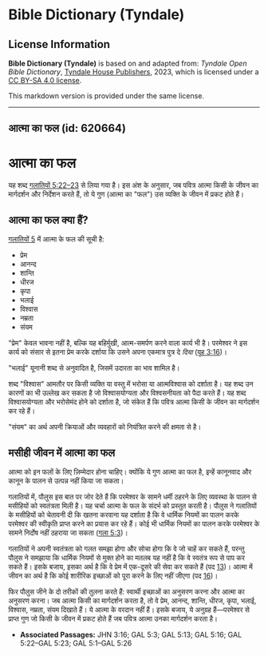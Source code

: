 # Bible Dictionary (Tyndale)

## License Information

**Bible Dictionary (Tyndale)** is based on and adapted from: _Tyndale Open Bible Dictionary_, [Tyndale House Publishers](https://tyndaleopenresources.com/), 2023, which is licensed under a [CC BY-SA 4.0 license](https://creativecommons.org/licenses/by-sa/4.0/legalcode.en).

This markdown version is provided under the same license.



--------------------------------

## आत्मा का फल (id: 620664)

आत्मा का फल
===========

यह शब्द [गलातियों 5:22–23](https://ref.ly/Gal5:22-Gal5:23) से लिया गया है। इस अंश के अनुसार, जब पवित्र आत्मा किसी के जीवन का मार्गदर्शन और निर्देशन करते हैं, तो ये गुण (आत्मा का "फल") उस व्यक्ति के जीवन में प्रकट होते हैं।

आत्मा का फल क्या हैं?
---------------------

[गलातियों 5](https://ref.ly/Gal5:1-Gal5:26) में आत्मा के फल की सूची है:

* प्रेम
* आनन्द
* शान्ति
* धीरज
* कृपा
* भलाई
* विश्वास
* नम्रता
* संयम

"प्रेम" केवल भावना नहीं है, बल्कि यह बहिर्मुखी, आत्म\-समर्पण करने वाला कार्य भी है। परमेश्वर ने इस कार्य को संसार से इतना प्रेम करके दर्शाया कि उसने अपना एकमात्र पुत्र दे *दिया* ([यूह 3:16](https://ref.ly/John3:16))।

"भलाई" यूनानी शब्द से अनुवादित है, जिसमें उदारता का भाव शामिल है।

शब्द "विश्वास" आमतौर पर किसी व्यक्ति या वस्तु में भरोसा या आत्मविश्वास को दर्शाता है। यह शब्द उन कारणों का भी उल्लेख कर सकता है जो विश्वासयोग्यता और विश्वसनीयता को पैदा करते हैं। यह शब्द विश्वासयोग्यता और भरोसेमंद होने को दर्शाता है, जो संकेत हैं कि पवित्र आत्मा किसी के जीवन का मार्गदर्शन कर रहे हैं।

"संयम" का अर्थ अपनी क्रियाओं और व्यवहारों को नियंत्रित करने की क्षमता से है।

मसीही जीवन में आत्मा का फल
--------------------------

आत्मा को इन फलों के लिए ज़िम्मेदार होना चाहिए। क्योंकि ये गुण आत्मा का फल है, इन्हें कानूनवाद और कानून के पालन से उत्पन्न नहीं किया जा सकता।

गलातियों में, पौलुस इस बात पर जोर देते हैं कि परमेश्वर के सामने धर्मी ठहरने के लिए व्यवस्था के पालन से मसीहियों को स्वतंत्रता मिली है। यह चर्चा आत्मा के फल के संदर्भ को प्रस्तुत करती है। पौलुस ने गलातियों के मसीहियों को चेतावनी दी कि खतना करवाना यह दर्शाता है कि वे धार्मिक नियमों का पालन करके परमेश्वर की स्वीकृति प्राप्त करने का प्रयास कर रहे हैं। कोई भी धार्मिक नियमों का पालन करके परमेश्वर के सामने निर्दोष नहीं ठहराया जा सकता ([गला 5:3](https://ref.ly/Gal5:3))।

गलातियों ने अपनी स्वतंत्रता को गलत समझा होगा और सोचा होगा कि वे जो चाहें कर सकते हैं, परन्तु पौलुस ने समझाया कि धार्मिक नियमों से मुक्त होने का मतलब यह नहीं है कि वे स्वतंत्र रूप से पाप कर सकते हैं। इसके बजाय, इसका अर्थ है कि वे प्रेम में एक\-दूसरे की सेवा कर सकते हैं (पद [13](https://ref.ly/Gal5:13))। आत्मा में जीवन का अर्थ है कि कोई शारीरिक इच्छाओं को पूरा करने के लिए नहीं जीएगा (पद [16](https://ref.ly/Gal5:16))।

फिर पौलुस जीने के दो तरीकों की तुलना करते हैं: स्वार्थी इच्छाओं का अनुसरण करना और आत्मा का अनुसरण करना। जब आत्मा किसी का मार्गदर्शन करता है, तो वे प्रेम, आनन्द, शान्ति, धीरज, कृपा, भलाई, विश्वास, नम्रता, संयम दिखाते हैं। ये आत्मा के वरदान नहीं हैं। इसके बजाय, ये अनुग्रह हैं—परमेश्वर से प्राप्त गुण जो किसी के जीवन में प्रकट होते हैं जब पवित्र आत्मा उनका मार्गदर्शन करता है।

* **Associated Passages:** JHN 3:16; GAL 5:3; GAL 5:13; GAL 5:16; GAL 5:22–GAL 5:23; GAL 5:1–GAL 5:26

